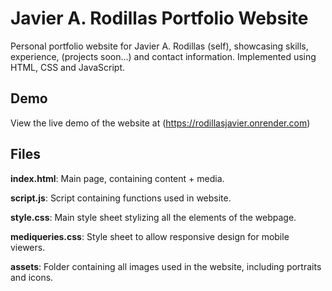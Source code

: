 # Javier A. Rodillas Portfolio Website

Personal portfolio website for Javier A. Rodillas (self), showcasing skills, experience, (projects soon...) and contact information. Implemented using HTML, CSS and JavaScript. 

## Demo

View the live demo of the website at (https://rodillasjavier.onrender.com)

## Files

**index.html**: Main page, containing content + media.

**script.js**: Script containing functions used in website. 

**style.css**: Main style sheet stylizing all the elements of the webpage. 

**mediqueries.css**: Style sheet to allow responsive design for mobile viewers.

**assets**: Folder containing all images used in the website, including portraits and icons. 